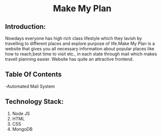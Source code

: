 
<h1 align="center">Make My Plan</h1>

## Introduction:
Nowdays everyone has high rich class lifestyle which they lavish by travelling to different places and explore purpose of life.Make My Plan is a website that gives you all necessary information about popular places like how to reach,best time to visit etc., in each state through mail which makes travell planning easier. Website has quite an attractive frontend.

## Table Of Contents
-Automated Mail System

## Technology Stack:
  1) Node JS
  2) HTML
  3) CSS
  4) MongoDB



